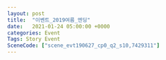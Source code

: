 ```yaml
---
layout: post
title:  "이벤트_2019여름_엔딩"
date:   2021-01-24 05:00:00 +0000
categories: Event
Tags: Story Event
SceneCode: ["scene_evt190627_cp0_q2_s10,7429311"]
---
```

